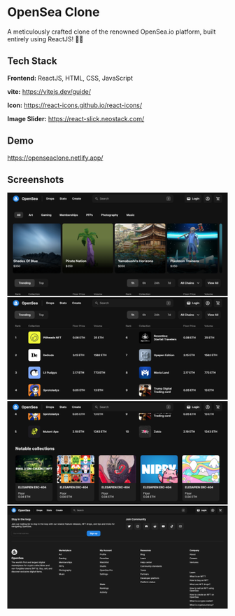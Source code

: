 
# OpenSea Clone

A meticulously crafted clone of the renowned OpenSea.io platform, built entirely using ReactJS! 👨‍💻




## Tech Stack

**Frontend:** ReactJS, HTML, CSS, JavaScript

**vite:** https://vitejs.dev/guide/

**Icon:** 
https://react-icons.github.io/react-icons/

**Image Slider:** 
https://react-slick.neostack.com/
## Demo

https://openseaclone.netlify.app/


## Screenshots

![App Screenshot](https://github.com/darshilshah22/opensea-clone/blob/main/opensea-1.png)
![App Screenshot](https://github.com/darshilshah22/opensea-clone/blob/main/opensea-2.png)
![App Screenshot](https://github.com/darshilshah22/opensea-clone/blob/main/opensea-3.png)
![App Screenshot](https://github.com/darshilshah22/opensea-clone/blob/main/opensea-4.png)


